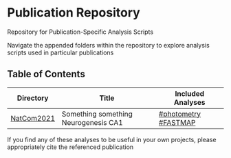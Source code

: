 # Publication Repository

Repository for Publication-Specific Analysis Scripts

Navigate the appended folders within the repository to explore analysis scripts used in particular publications

## Table of Contents

| Directory  | Title | Included Analyses |
| ------------- | ------------- | --------- |
| [NatCom2021](https://github.com/dterstege/PublicationRepo/tree/main/NatCom2021)   | Something something Neurogenesis CA1  | [#photometry](https://github.com/dterstege/PublicationRepo/tree/main/NatCom2021/FP) [#FASTMAP](https://github.com/dterstege/FASTMAP) |


If you find any of these analyses to be useful in your own projects, please appropriately cite the referenced publication
